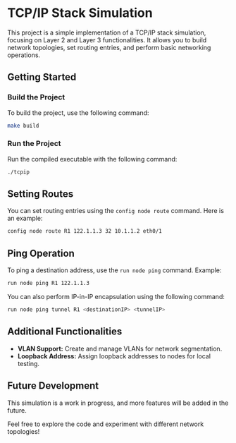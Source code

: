 # TCP/IP Stack Simulation

This project is a simple implementation of a TCP/IP stack simulation, focusing on Layer 2 and Layer 3 functionalities. It allows you to build network topologies, set routing entries, and perform basic networking operations.

## Getting Started

### Build the Project

To build the project, use the following command:

```bash
make build
```

### Run the Project

Run the compiled executable with the following command:

```bash
./tcpip
```

## Setting Routes

You can set routing entries using the `config node route` command. Here is an example:

```bash
config node route R1 122.1.1.3 32 10.1.1.2 eth0/1
```

## Ping Operation

To ping a destination address, use the `run node ping` command. Example:

```bash
run node ping R1 122.1.1.3
```

You can also perform IP-in-IP encapsulation using the following command:

```bash
run node ping tunnel R1 <destinationIP> <tunnelIP>
```

## Additional Functionalities

- **VLAN Support:** Create and manage VLANs for network segmentation.
- **Loopback Address:** Assign loopback addresses to nodes for local testing.

## Future Development

This simulation is a work in progress, and more features will be added in the future.

Feel free to explore the code and experiment with different network topologies!